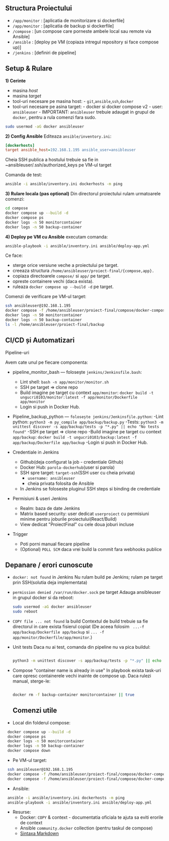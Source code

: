 ## Structura Proiectului
 - `/app/monitor` : [aplicatia de monitorizare si dockerfile]
 - `/app/monitor` : [aplicatia de backup si dockerfile]
 - `/compose` : [un compose care porneste ambele local sau remote via Ansible]
 - `/ansible` : [deploy pe VM (copiaza intregul repository si face compose up)]
 - `/jenkins` : [definiri de pipeline]

## Setup & Rulare
**1) Cerinte**
 - masina *host*
 - masina *target*
 - tool-uri necesare pe masina host:
       - `git`,`ansible`,`ssh`,`docker`
 - tool-uri necesare pe asina target:
       - docker si docker compose v2
       - user: `ansibleuser`
       - IMPORTANT: `ansibleuser` trebuie adaugat in grupul de `docker`, pentru a rula comenzi fara sudo.
 ```bash
sudo usermod -aG docker ansibleuser
```
**2) Config Ansible**
Editeaza `ansible/inventory.ini`:

```ini
[dockerhosts]
target ansible_host=192.168.1.195 ansible_user=ansibleuser
```

Cheia SSH publica a hostului trebuie sa fie in ~ansibleuser/.ssh/authorized_keys pe VM-ul target

Comanda de test:
 ```bash
ansible -i ansible/inventory.ini dockerhosts -m ping
```

**3) Rulare locala (pas optional)**
Din directorul proiectului rulam urmatoarele comenzi:
```bash
cd compose
docker compose up --build -d
docker compose ps
docker logs -n 50 monitorcontainer
docker logs -n 50 backup-container
```

**4) Deploy pe VM cu Ansible**
executam comanda:

```bash
ansible-playbook -i ansible/inventory.ini ansible/deploy-app.yml
```
Ce face:
- sterge orice versiune veche a proiectului pe target.
- creeaza structura `/home/ansibleuser/proiect-final/{compose,app}.`
- copiaza directoarele `compose/` si `app/` pe target.
- opreste containere vechi (daca exista).
- ruleaza `docker compose up --build -d` pe target.

Comenzi de verificare pe VM-ul target:

```bash
ssh ansibleuser@192.168.1.195
docker compose -f /home/ansibleuser/proiect-final/compose/docker-compose.yml ps
docker logs -n 50 monitorcontainer
docker logs -n 50 backup-container
ls -l /home/ansibleuser/proiect-final/backup
```

## CI/CD și Automatizari

Pipeline-uri

Avem cate unul pe fiecare componenta:

- pipeline_monitor_bash — folosește `jenkins/Jenkinsfile.bash`:
    - Lint shell: `bash -n app/monitor/monitor.sh`
    - SSH pe target => clone repo
    - Build imagine pe target cu context `app/monitor`:
     `docker build -t ungucri0103/monitor:latest -f app/monitor/Dockerfile app/monitor`
    - Login si push in Docker Hub.


- Pipeline_backup_python — `folosește jenkins/Jenkinsfile.python`:
    -Lint python: `python3 -m py_compile app/backup/backup.py`
    -Tests: `python3 -m unittest discover -s app/backup/tests -p "*.py" || echo "No tests found"`
    -SSH pe target => clone repo
    -Build imagine pe target cu context `app/backup`:
     `docker build -t ungucri0103/backup:latest -f app/backup/Dockerfile app/backup`
    -Login si push in Docker Hub.

- Credentiale in Jenkins
   - Github(deja configurat la job - credentiale Github)
   - Docker Hub: `parola-dockerhub`(user si parola)
   - SSH spre target: `target-ssh`(SSH user cu cheia privata)
     - `username: ansibleuser`
     - cheia privata folosita de Ansible
   - In Jenkins se foloseste pluginul SSH steps si binding de credentiale
     
 - Permisiuni & useri Jenkins
    - Realm: baza de date Jenkins
    - Matrix based security: user dedicat `userproiect` cu permisiuni minime pentru joburile proiectului(React/Build)
    - View dedicat "ProiectFinal" cu cele doua joburi incluse
      
  - Trigger
    - Poti porni manual fiecare pipeline
    - (Optional) `POLL SCM` daca vrei build la commit fara webhooks publice

## Depanare / erori cunoscute 

- `docker: not found` in Jenkins
  Nu rulam build pe Jenkins; rulam pe target prin SSH(solutia deja implementata)
- `permission denied /var/run/docker.sock` pe target
  Adauga ansibleuser in grupul docker si da reboot:

  ```bash
  sudo usermod -aG docker ansibleuser
  sudo reboot
  ```
- `COPY file ... not found` la build
  Contextul de build trebuie sa fie directorul in care exista fisierul copiat (De aceea folosim ` ...-f app/backup/Dockerfile app/backup` si `... -f app/monitor/Dockerfile/app/monitor`.)
- Unit tests
  Daca nu ai test, comanda din pipeline nu va pica buildul:

  ```bash

  python3 -m unittest discover -s app/backup/tests -p "*.py" || echo "No tests found"
   ```
- Compose "container name is already in use"
  In playbook exista task-uri care opresc containerele vechi inainte de compose up. Daca rulezi manual, sterge-le:

  ```bash

  docker rm -f backup-container monitorcontainer || true
   ```

  ## Comenzi utile

- Local din folderul compose:
 ```bash
  docker compose up --build -d
  docker compose ps
  docker logs -n 50 monitorcontainer
  docker logs -n 50 backup-container
  docker compose down
 ```
- Pe VM-ul target:
 ```bash
  ssh ansibleuser@192.168.1.195
  docker compose -f /home/ansibleuser/proiect-final/compose/docker-compose.yml up -d --build
  docker compose -f /home/ansibleuser/proiect-final/compose/docker-compose.yml ps
 ```

- Ansible:
 ```bash
  ansible -i ansible/inventory.ini dockerhosts -m ping
  ansible-playbook -i ansible/inventory.ini ansible/deploy-app.yml
 ```

- Resurse:
  - Docker: `COPY` & context - documentatia oficiala te ajuta sa eviti erorile de context
  - Ansible `community.docker` collection (pentru taskul de compose)
  - [Sintaxa Markdown](https://www.markdownguide.org/cheat-sheet/)
